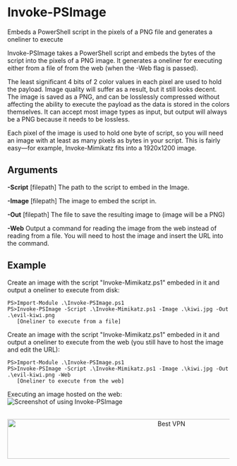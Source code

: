 # Invoke-PSImage
Embeds a PowerShell script in the pixels of a PNG file and generates a oneliner to execute

Invoke-PSImage takes a PowerShell script and embeds the bytes of the script into the pixels of a PNG image. It generates a oneliner for executing either from a file of from the web (when the -Web flag is passed).

The least significant 4 bits of 2 color values in each pixel are used to hold the payload. Image quality will suffer as a result, but it still looks decent. The image is saved as a PNG, and can be losslessly compressed without affecting the ability to execute the payload as the data is stored in the colors themselves. It can accept most image types as input, but output will always be a PNG because it needs to be lossless.

Each pixel of the image is used to hold one byte of script, so you will need an image with at least as many pixels as bytes in your script. This is fairly easy—for example, Invoke-Mimikatz fits into a 1920x1200 image.

## Arguments

**-Script** [filepath]
The path to the script to embed in the Image.

**-Image** [filepath]
The image to embed the script in.

**-Out** [filepath]
The file to save the resulting image to (image will be a PNG)

**-Web**
Output a command for reading the image from the web instead of reading from a file.
You will need to host the image and insert the URL into the command.

## Example
Create an image with the script "Invoke-Mimikatz.ps1" embeded in it and output a oneliner to execute from disk:
```
PS>Import-Module .\Invoke-PSImage.ps1
PS>Invoke-PSImage -Script .\Invoke-Mimikatz.ps1 -Image .\kiwi.jpg -Out .\evil-kiwi.png
   [Oneliner to execute from a file]
``` 
Create an image with the script "Invoke-Mimikatz.ps1" embeded in it and output a oneliner to execute from the web (you still have to host the image and edit the URL):
```
PS>Import-Module .\Invoke-PSImage.ps1
PS>Invoke-PSImage -Script .\Invoke-Mimikatz.ps1 -Image .\kiwi.jpg -Out .\evil-kiwi.png -Web
   [Oneliner to execute from the web]
``` 
Executing an image hosted on the web:
![Screenshot of using Invoke-PSImage](https://github.com/peewpw/Invoke-PSImage/raw/master/images/ps_kiwi.png)



</BR>

<!-- Banner -->
<div align="center">
<a href="https://www.purevpn.com/order-now.php?aff=44922&amp;a_bid=bbd0f893" target="_blank" ><img src="https://affiliates.purevpn.com/accounts/default1/6hb82wqa2l/bbd0f893.jpg" alt="Best VPN" title="Best VPN" width="728" height="90" /></a>
</BR></BR>
</div>


